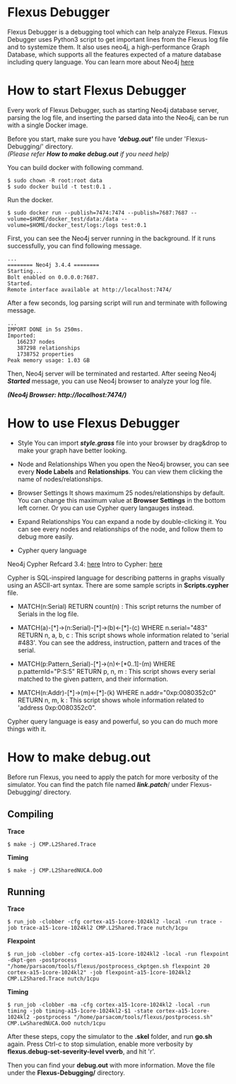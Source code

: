 # Flexus Debugger #

Flexus Debugger is a debugging tool which can help analyze Flexus. Flexus Debugger uses Python3 script to get important lines from the Flexus log file and to systemize them. It also uses neo4j, a high-performance Graph Database, which supports all the features expected of a mature database including query language. You can learn more about Neo4j [here][neo4jweb]

# How to start Flexus Debugger #

Every work of Flexus Debugger, such as starting Neo4j database server, parsing the log file, and inserting the parsed data into the Neo4j, can be run with a single Docker image.

Before you start, make sure you have ***'debug.out'*** file under 'Flexus-Debugging/' directory.     
  *(Please refer **How to make debug.out** if you need help)*

You can build docker with following command.
<pre><code>$ sudo chown -R root:root data
$ sudo docker build -t test:0.1 .</code></pre>

Run the docker.
<pre><code>$ sudo docker run --publish=7474:7474 --publish=7687:7687 --volume=$HOME/docker_test/data:/data --volume=$HOME/docker_test/logs:/logs test:0.1 </pre></code>

First, you can see the Neo4j server running in the background.
If it runs successfully, you can find following message.

<pre><code>...
======== Neo4j 3.4.4 ========
Starting...
Bolt enabled on 0.0.0.0:7687.
Started.
Remote interface available at http://localhost:7474/</code></pre>

After a few seconds, log parsing script will run and terminate with following message.

<pre><code>...
IMPORT DONE in 5s 250ms.
Imported:
   166237 nodes
   387298 relationships
   1738752 properties
Peak memory usage: 1.03 GB</code></pre>

Then, Neo4j server will be terminated and restarted.
After seeing Neo4j ***Started*** message, you can use Neo4j browser to analyze your log file.

***(Neo4j Browser: http://localhost:7474/)***

# How to use Flexus Debugger #

* Style
You can import ***style.grass*** file into your browser by drag&drop to make your graph have better looking.

* Node and Relationships
When you open the Neo4j browser, you can see every **Node Labels** and **Relationships**. 
You can view them clicking the name of nodes/relationships. 

* Browser Settings
It shows maximum 25 nodes/relationships by default. You can change this maximum value at **Browser Settings** in the bottom left corner. Or you can use Cypher query langauges instead.

* Expand Relationships
You can expand a node by double-clicking it. You can see every nodes and relationships of the node, and follow them to debug more easily.



* Cypher query language

Neo4j Cypher Refcard 3.4: [here][Refcard]
Intro to Cypher: [here][Cypher]

Cypher is SQL-inspired language for describing patterns in graphs visually using an ASCII-art syntax.
There are some sample scripts in **Scripts.cypher** file.

  + MATCH(n:Serial) RETURN count(n)
	: This script returns the number of Serials in the log file.
  
  + MATCH(a)-[\*]->(n:Serial)-[\*]->(b)<-[\*]-(c) WHERE n.serial="483" RETURN n, a, b, c
    : This script shows whole information related to 'serial #483'.
	  You can see the address, instruction, pattern and traces of the serial.
 
  + MATCH(p:Pattern_Serial)-[\*]->(n)<-[\*0..1]-(m) WHERE p.patternId="P:S:5" RETURN p, n, m
    : This script shows every serial matched to the given pattern, and their information.

  + MATCH(n:Addr)-[\*]->(m)<-[\*]-(k) WHERE n.addr="0xp:0080352c0" RETURN n, m, k
	: This script shows whole information related to 'address 0xp:0080352c0". 

Cypher query language is easy and powerful, so you can do much more things with it.

# How to make debug.out #
Before run Flexus, you need to apply the patch for more verbosity of the simulator.
You can find the patch file named ***link.patch***/ under Flexus-Debugging/ directory.

## Compiling ##
**Trace**
<pre><code>$ make -j CMP.L2Shared.Trace </code></pre>

**Timing**
<pre><code>$ make -j CMP.L2SharedNUCA.OoO </code></pre>

## Running ##
**Trace**
<pre><code>$ run_job -clobber -cfg cortex-a15-1core-1024kl2 -local -run trace -job trace-a15-1core-1024kl2 CMP.L2Shared.Trace nutch/1cpu </code></pre>

**Flexpoint**
<pre><code>$ run_job -clobber -cfg cortex-a15-1core-1024kl2 -local -run flexpoint -dkpt-gen -postprocess "/home/parsacom/tools/flexus/postprocess_ckptgen.sh flexpoint 20 cortex-a15-1core-1024kl2" -job flexpoint-a15-1core-1024kl2 CMP.L2Shared.Trace nutch/1cpu</code></pre>

**Timing**
<pre><code>$ run_job -clobber -ma -cfg cortex-a15-1core-1024kl2 -local -run timing -job timing-a15-1core-1024kl2-$1 -state cortex-a15-1core-1024kl2 -postprocess "/home/parsacom/tools/flexus/postprocess.sh" CMP.LwSharedNUCA.OoO nutch/1cpu </code></pre>

After these steps, copy the simulator to the **.skel** folder, and run **go.sh** again.
Press Ctrl-c to stop simulation, enable more verbosity by **flexus.debug-set-severity-level vverb**, and hit 'r'.

Then you can find your **debug.out** with more information. Move the file under the **Flexus-Debugging/** directory. 

[neo4jweb]:https://neo4j.com/ 
[Refcard]:https://neo4j.com/docs/cypher-refcard/current/
[Cypher]:https://neo4j.com/developer/cypher-query-language/
